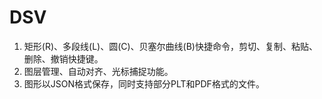 # DSV
1. 矩形(R)、多段线(L)、圆(C)、贝塞尔曲线(B)快捷命令，剪切、复制、粘贴、删除、撤销快捷键。
2. 图层管理、自动对齐、光标捕捉功能。
3. 图形以JSON格式保存，同时支持部分PLT和PDF格式的文件。